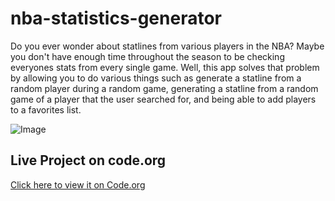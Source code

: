 # nba-statistics-generator

Do you ever wonder about statlines from various players in the NBA? Maybe you don't have enough time throughout the season to be checking everyones stats from every single game. Well, this app solves that problem by allowing you to do various things such as generate a statline from a random player during a random game, generating a statline from a random game of a player that the user searched for, and being able to add players to a favorites list.

![Image](https://github.com/user-attachments/assets/78c4f37e-52f5-498f-b05e-af9b6146fd7c)

## Live Project on code.org 

[Click here to view it on Code.org](https://studio.code.org/projects/applab/7ggYeRJ9kJsn66Y-oLjiioxdk0_9RO_sxni6wLr2spI)



